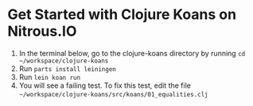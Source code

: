 # Get Started with Clojure Koans on Nitrous.IO

1. In the terminal below, go to the clojure-koans directory by running
   `cd ~/workspace/clojure-koans`
2. Run `parts install leiningen`
3. Run `lein koan run`
4. You will see a failing test. To fix this test, edit the file
   `~/workspace/clojure-koans/src/koans/01_equalities.clj`

